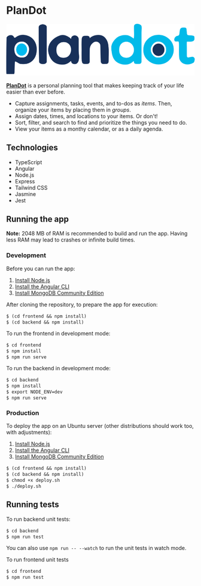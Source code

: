 # PlanDot

![Logo](frontend/src/assets/logo/plandot.png)

[**PlanDot**](https://plandot.app) is a personal planning tool that makes keeping track of your
life easier than ever before.

- Capture assignments, tasks, events, and to-dos as
  _items_. Then, organize your items by placing them in _groups_.
- Assign dates, times, and locations to your items. Or don't!
- Sort, filter, and search to find and prioritize the things you need to do.
- View your items as a monthy calendar, or as a daily agenda.

## Technologies

- TypeScript
- Angular
- Node.js
- Express
- Tailwind CSS
- Jasmine
- Jest

## Running the app

**Note:** 2048 MB of RAM is recommended to build and run the app. Having less RAM may lead to crashes or infinite build times.

### Development

Before you can run the app:

1. [Install Node.js](https://nodejs.org/en/)
2. [Install the Angular CLI](https://angular.io/cli)
3. [Install MongoDB Community Edition](https://docs.mongodb.com/manual/administration/install-community/)

After cloning the repository, to prepare the app for execution:

```console
$ (cd frontend && npm install)
$ (cd backend && npm install)
```

To run the frontend in development mode: 

```console
$ cd frontend
$ npm install
$ npm run serve
```

To run the backend in development mode:

```console
$ cd backend
$ npm install
$ export NODE_ENV=dev
$ npm run serve
```

### Production

To deploy the app on an Ubuntu server (other distributions should work too, with adjustments):

1. [Install Node.js](https://github.com/nodesource/distributions/blob/master/README.md)
2. [Install the Angular CLI](https://angular.io/cli)
3. [Install MongoDB Community Edition](https://docs.mongodb.com/manual/tutorial/install-mongodb-on-ubuntu/)

```console
$ (cd frontend && npm install)
$ (cd backend && npm install)
$ chmod +x deploy.sh
$ ./deploy.sh
```

## Running tests

To run backend unit tests:

```console
$ cd backend
$ npm run test
```

You can also use `npm run -- --watch` to run the unit tests in watch mode.

To run frontend unit tests

```console
$ cd frontend
$ npm run test
```